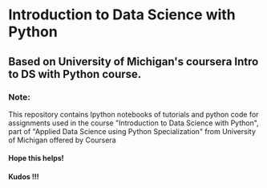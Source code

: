 # Introduction to Data Science with Python

## Based on University of Michigan's coursera Intro to DS with Python course.

### Note: 
This repository contains Ipython notebooks of tutorials and python code for assignments used in the course "Introduction to Data Science with Python", part of "Applied Data Science using Python Specialization" from University of Michigan offered by Coursera

#### Hope this helps!
#### Kudos !!! 
